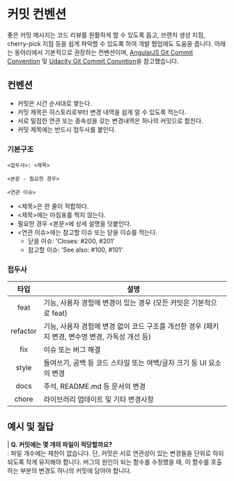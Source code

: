 # 커밋 컨벤션
 좋은 커밋 메시지는 코드 리뷰를 원활하게 할 수 있도록 돕고, 브랜치 생성 지점, cherry-pick 지점 등을 쉽게 파악할 수 있도록 하여 개발 협업에도 도움을 줍니다. 아래는 동아리에서 기본적으로 권장하는 컨벤션이며, [AngularJS Git Commit Convention](https://docs.google.com/document/d/1QrDFcIiPjSLDn3EL15IJygNPiHORgU1_OOAqWjiDU5Y/edit#heading=h.uyo6cb12dt6w) 및 [Udacity Git Commit Convntion](https://udacity.github.io/git-styleguide/)을 참고했습니다.

## 컨벤션
 * 커밋은 시간 순서대로 쌓는다.
 * 커밋 제목은 히스토리로부터 변경 내역을 쉽게 알 수 있도록 적는다.
 * 서로 밀접한 연관 또는 종속성을 갖는 변경내역은 하나의 커밋으로 합친다.
 * 커밋 제목에는 반드시 접두사를 붙인다.
### 기본구조
```
<접두사>: <제목>

<본문 - 필요한 경우>

<연관 이슈>
```
* <제목>은 한 줄이 적합하다.
* <제목>에는 마침표를 찍지 않는다.
* 필요한 경우 <본문>에 상세 설명을 덧붙인다.
* <연관 이슈>에는 참고할 이슈 또는 닫을 이슈를 적는다.
  * 닫을 이슈: 'Closes: #200, #201'
  * 참고할 이슈: 'See also: #100, #101'

### 접두사
| 타입 | 설명 |
|:--:|--|
| feat     | 기능, 사용자 경험에 변경이 있는 경우 (모든 커밋은 기본적으로 feat)|
| refactor | 기능, 사용자 경험에 변경 없이 코드 구조를 개선한 경우 (패키지 변경, 변수명 변경, 가독성 개선 등) |
| fix      | 이슈 또는 버그 해결 |
| style    | 들여쓰기, 공백 등 코드 스타일 또는 여백/글자 크기 등 UI 요소의 변경 |
| docs     | 주석, README.md 등 문서의 변경 |
| chore    | 라이브러리 업데이트 및 기타 변경사항 |

## 예시 및 질답
| **Q. 커밋에는 몇 개의 파일이 적당할까요?**  
: 파일 개수에는 제한이 없습니다. 단, 커밋은 서로 연관성이 있는 변경들을 단위로 하되 되도록 작게 유지해야 합니다. 버그의 원인이 되는 함수를 수정했을 때, 이 함수를 호출하는 부분의 변경도 하나의 커밋에 담아야 합니다.

